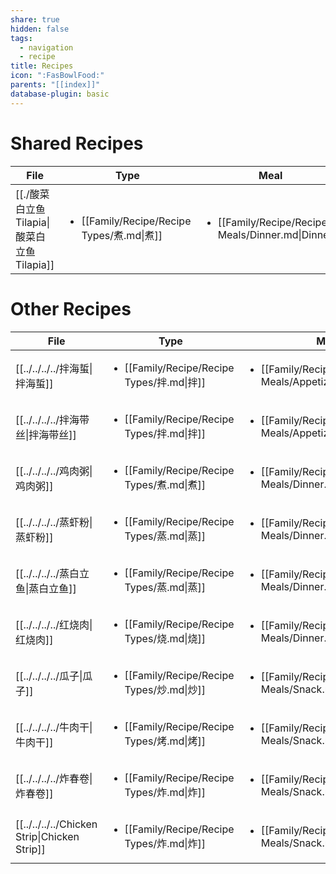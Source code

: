 ```yaml
---
share: true
hidden: false
tags:
  - navigation
  - recipe
title: Recipes
icon: ":FasBowlFood:"
parents: "[[index]]"
database-plugin: basic
---
```


# Shared Recipes

| File                                                      | Type                                                      | Meal                                                                |
| --------------------------------------------------------- | --------------------------------------------------------- | ------------------------------------------------------------------- |
| [[./酸菜白立鱼 Tilapia\|酸菜白立鱼 Tilapia]] | <ul><li>[[Family/Recipe/Recipe Types/煮.md\|煮]]</li></ul> | <ul><li>[[Family/Recipe/Recipe Meals/Dinner.md\|Dinner]]</li></ul> |


# Other Recipes

| File                                                      | Type                                                      | Meal                                                                      |
| --------------------------------------------------------- | --------------------------------------------------------- | ------------------------------------------------------------------------- |
| [[../../../../拌海蜇\|拌海蜇]]                     | <ul><li>[[Family/Recipe/Recipe Types/拌.md\|拌]]</li></ul> | <ul><li>[[Family/Recipe/Recipe Meals/Appetizer.md\|Appetizer]]</li></ul> |
| [[../../../../拌海带丝\|拌海带丝]]                   | <ul><li>[[Family/Recipe/Recipe Types/拌.md\|拌]]</li></ul> | <ul><li>[[Family/Recipe/Recipe Meals/Appetizer.md\|Appetizer]]</li></ul> |
| [[../../../../鸡肉粥\|鸡肉粥]]                     | <ul><li>[[Family/Recipe/Recipe Types/煮.md\|煮]]</li></ul> | <ul><li>[[Family/Recipe/Recipe Meals/Dinner.md\|Dinner]]</li></ul>       |
| [[../../../../蒸虾粉\|蒸虾粉]]                     | <ul><li>[[Family/Recipe/Recipe Types/蒸.md\|蒸]]</li></ul> | <ul><li>[[Family/Recipe/Recipe Meals/Dinner.md\|Dinner]]</li></ul>       |
| [[../../../../蒸白立鱼\|蒸白立鱼]]                   | <ul><li>[[Family/Recipe/Recipe Types/蒸.md\|蒸]]</li></ul> | <ul><li>[[Family/Recipe/Recipe Meals/Dinner.md\|Dinner]]</li></ul>       |
| [[../../../../红烧肉\|红烧肉]]                     | <ul><li>[[Family/Recipe/Recipe Types/烧.md\|烧]]</li></ul> | <ul><li>[[Family/Recipe/Recipe Meals/Dinner.md\|Dinner]]</li></ul>       |
| [[../../../../瓜子\|瓜子]]                       | <ul><li>[[Family/Recipe/Recipe Types/炒.md\|炒]]</li></ul> | <ul><li>[[Family/Recipe/Recipe Meals/Snack.md\|Snack]]</li></ul>         |
| [[../../../../牛肉干\|牛肉干]]                     | <ul><li>[[Family/Recipe/Recipe Types/烤.md\|烤]]</li></ul> | <ul><li>[[Family/Recipe/Recipe Meals/Snack.md\|Snack]]</li></ul>         |
| [[../../../../炸春卷\|炸春卷]]                     | <ul><li>[[Family/Recipe/Recipe Types/炸.md\|炸]]</li></ul> | <ul><li>[[Family/Recipe/Recipe Meals/Snack.md\|Snack]]</li></ul>         |
| [[../../../../Chicken Strip\|Chicken Strip]] | <ul><li>[[Family/Recipe/Recipe Types/炸.md\|炸]]</li></ul> | <ul><li>[[Family/Recipe/Recipe Meals/Snack.md\|Snack]]</li></ul>         |

